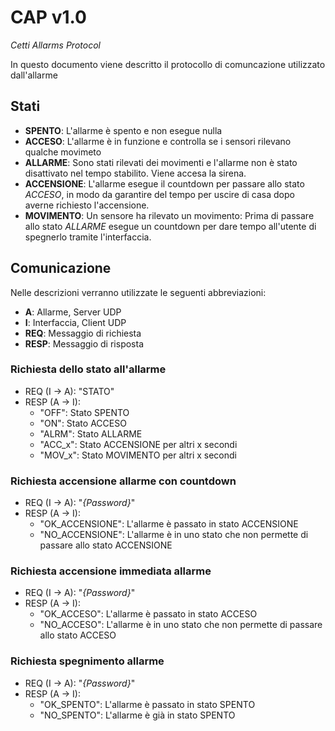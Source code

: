 # CAP v1.0
_Cetti Allarms Protocol_

In questo documento viene descritto il protocollo di comuncazione utilizzato dall'allarme

## Stati
* **SPENTO**: L'allarme è spento e non esegue nulla
* **ACCESO**: L'allarme è in funzione e controlla se i sensori rilevano qualche movimeto
* **ALLARME**: Sono stati rilevati dei movimenti e l'allarme non è stato disattivato nel tempo stabilito. Viene accesa la sirena.
* **ACCENSIONE**: L'allarme esegue il countdown per passare allo stato _ACCESO_, in modo da garantire del tempo per uscire di casa dopo averne richiesto l'accensione.
* **MOVIMENTO**: Un sensore ha rilevato un movimento: Prima di passare allo stato _ALLARME_ esegue un countdown per dare tempo all'utente di spegnerlo tramite l'interfaccia.

## Comunicazione

Nelle descrizioni verranno utilizzate le seguenti abbreviazioni:
* **A**: Allarme, Server UDP
* **I**: Interfaccia, Client UDP
* **REQ**: Messaggio di richiesta
* **RESP**: Messaggio di risposta

### Richiesta dello stato all'allarme
* REQ (I → A): "STATO"
* RESP (A → I): 
    * "OFF": Stato SPENTO
    * "ON": Stato ACCESO
    * "ALRM": Stato ALLARME
    * "ACC_x": Stato ACCENSIONE per altri x secondi
    * "MOV_x": Stato MOVIMENTO per altri x secondi

### Richiesta accensione allarme con countdown
* REQ (I → A): "_{Password}_"
* RESP (A → I):
    * "OK_ACCENSIONE": L'allarme è passato in stato ACCENSIONE
    * "NO_ACCENSIONE": L'allarme è in uno stato che non permette di passare allo stato ACCENSIONE

### Richiesta accensione immediata allarme
* REQ (I → A): "_{Password}_"
* RESP (A → I):
    * "OK_ACCESO": L'allarme è passato in stato ACCESO
    * "NO_ACCESO": L'allarme è in uno stato che non permette di passare allo stato ACCESO

### Richiesta spegnimento allarme
* REQ (I → A): "_{Password}_"
* RESP (A → I):
    * "OK_SPENTO": L'allarme è passato in stato SPENTO
    * "NO_SPENTO": L'allarme è già in stato SPENTO


